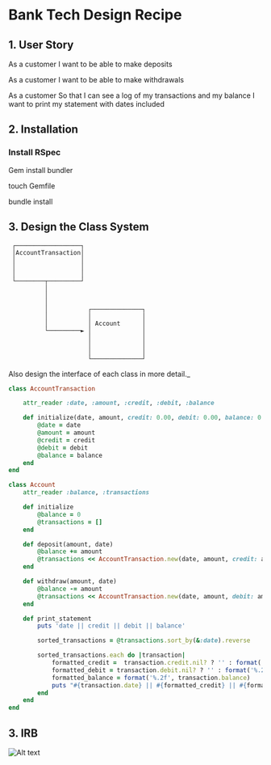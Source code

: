 # Bank Tech Design Recipe

## 1. User Story 

As a customer
I want to be able to make deposits

As a customer 
I want to be able to make withdrawals

As a customer 
So that I can see a log of my transactions and my balance I want to print my statement with dates included

## 2. Installation

### Install RSpec 

Gem install bundler 

touch Gemfile

bundle install

## 3. Design the Class System



     ┌──────────────────┐
     │AccountTransaction│
     │                  │
     │                  │
     │                  │
     └────────┬─────────┘
              │
              │
              │
              │           ┌──────────────┐
              │           │              │
              │           │ Account      │
              └─────────► │              │
                          │              │
                          │              │
                          │              │
                          └──────────────┘



Also design the interface of each class in more detail._

```ruby
class AccountTransaction

    attr_reader :date, :amount, :credit, :debit, :balance

    def initialize(date, amount, credit: 0.00, debit: 0.00, balance: 0.00)
        @date = date
        @amount = amount
        @credit = credit
        @debit = debit
        @balance = balance
    end
end

class Account
    attr_reader :balance, :transactions

    def initialize
        @balance = 0
        @transactions = []
    end 

    def deposit(amount, date)
        @balance += amount
        @transactions << AccountTransaction.new(date, amount, credit: amount, balance: @balance)
    end

    def withdraw(amount, date)
        @balance -= amount
        @transactions << AccountTransaction.new(date, amount, debit: amount, balance: @balance)
    end 

    def print_statement
        puts 'date || credit || debit || balance'

        sorted_transactions = @transactions.sort_by(&:date).reverse

        sorted_transactions.each do |transaction|
            formatted_credit =  transaction.credit.nil? ? '' : format('%.2f', transaction.credit)
            formatted_debit = transaction.debit.nil? ? '' : format('%.2f', transaction.debit)
            formatted_balance = format('%.2f', transaction.balance)
            puts "#{transaction.date} || #{formatted_credit} || #{formatted_debit} || #{formatted_balance}"        
        end
    end
end
```

## 3. IRB 
![Alt text](https://file%252B.vscode-resource.vscode-cdn.net/Users/khuslenganzorig/Desktop/Screenshot%25202023-07-19%2520at%252010.48.13.png?version%253D1689762676336)